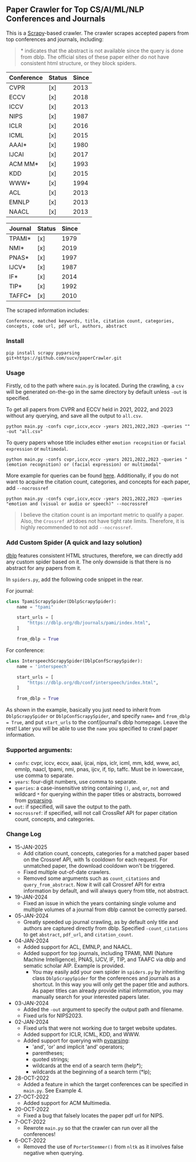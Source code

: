 ## Paper Crawler for Top CS/AI/ML/NLP Conferences and Journals

This is a [Scrapy](https://docs.scrapy.org/en/latest/intro/tutorial.html)-based crawler. The crawler scrapes accepted papers from top  conferences and journals, including:

> &ast; indicates that the abstract is not available since the query is done from dblp. The official sites of these paper either do not have consistent html structure, or they block spiders.

| Conference   | Status | Since |
|--------------|--------|-------|
| CVPR         | [x]    | 2013  |
| ECCV         | [x]    | 2018  |
| ICCV         | [x]    | 2013  |
| NIPS         | [x]    | 1987  |
| ICLR         | [x]    | 2016  |
| ICML         | [x]    | 2015  |
| AAAI*        | [x]    | 1980  |
| IJCAI        | [x]    | 2017  |
| ACM MM*      | [x]    | 1993  |
| KDD          | [x]    | 2015  |
| WWW*         | [x]    | 1994  |
| ACL          | [x]    | 2013  |
| EMNLP        | [x]    | 2013  |
| NAACL        | [x]    | 2013  |
 


| Journal | Status | Since |
|--------|--------|-------|
| TPAMI*  | [x]    | 1979  |
| NMI*   | [x]    | 2019  |
| PNAS*  | [x]    | 1997  |
| IJCV*  | [x]    | 1987  |
| IF*    | [x]    | 2014  |
| TIP*   | [x]    | 1992  |
| TAFFC* | [x]    | 2010  |





The scraped information includes:

```text
Conference, matched keywords, title, citation count, categories, concepts, code url, pdf url, authors, abstract
```


### Install

```shell
pip install scrapy pyparsing git+https://github.com/sucv/paperCrawler.git
```

### Usage

Firstly, cd to the path where `main.py` is located. During the crawling, a `csv` will be generated on-the-go in the same directory by default unless `-out` is specified.

To get all papers from CVPR and ECCV held in 2021, 2022, and 2023 without any querying, and save all the output to `all.csv`.
```
python main.py -confs cvpr,iccv,eccv -years 2021,2022,2023 -queries "" -out "all.csv"
```

To query papers whose title includes either `emotion recognition` or `facial expression` or `multimodal`. 
```
python main.py -confs cvpr,iccv,eccv -years 2021,2022,2023 -queries "(emotion recognition) or (facial expression) or multimodal"
```

More example for queries can be found [here](https://github.com/pyparsing/pyparsing/blob/master/examples/booleansearchparser.py#L329C18-L329C18). Additionally, if you do not want to acquire the citation count, categories, and concepts for each paper, add `--nocrossref` 
```
python main.py -confs cvpr,iccv,eccv -years 2021,2022,2023 -queries "emotion and (visual or audio or speech)" --nocrossref  
```
>I believe the citation count is an important metric to qualify a paper. Also, the `Crossref API`does not have tight rate limits. Therefore, it is highly recommended to not add `--nocrossref`.



### Add Custom Spider (A quick and lazy solution)

[dblp](https://dblp.org/) features consistent HTML structures, therefore, we can directly add any custom spider based on it. The only downside is that there is no abstract for any papers from it.

In `spiders.py`, add the following code snippet in the rear.

For journal:
```python
class TpamiScrapySpider(DblpScrapySpider):
    name = "tpami"

    start_urls = [
        "https://dblp.org/db/journals/pami/index.html",
    ]

    from_dblp = True
```

For conference:
```python
class InterspeechScrapySpider(DblpConfScrapySpider):
    name = 'interspeech'

    start_urls = [
        "https://dblp.org/db/conf/interspeech/index.html",
    ]

    from_dblp = True
```

As shown in the example, basically you just need to inherit from `DblpScrapySpider` or `DblpConfScrapySpider`, and specify `name=` and `from_dblp = True`, and put `start_urls` to the conf/journal's dblp homepage. Leave the rest! Later you will be able to use the `name` you specified to crawl paper information.

### Supported arguments:
+ `confs`: cvpr, iccv, eccv, aaai, ijcai, nips, iclr, icml, mm, kdd, www, acl, emnlp, naacl, tpami, nmi, pnas, ijcv, if, tip, taffc. Must be in lowercase, use comma to separate. 
+ `years`: four-digit numbers, use comma to separate.
+ `queries`: a case-insensitive string containing `()`, `and`, `or`, `not` and wildcard  `*` for querying within the paper titles or abstracts, borrowed from [pyparsing](https://github.com/pyparsing/pyparsing/blob/master/examples/booleansearchparser.py).
+ `out`: if specified, will save the output to the path.
+ `nocrossref`: if specified, will not call CrossRef API for paper citation count, concepts, and categories.



### Change Log

+ 15-JAN-2025
  + Add citation count, concepts, categories for a matched paper based on the Crossref API, with 1s cooldown for each request. For unmatched paper, the download cooldown won't be triggered.
  + Fixed multiple out-of-date crawlers.
  + Removed some arguments such as `count_citations` and `query_from_abstract`. Now it will call Crossref API for extra information by default, and will always query from title, not abstract.
+ 19-JAN-2024
  + Fixed an issue in which the years containing single volume and multiple volumes of a journal from dblp cannot be correctly parsed. 
+ 05-JAN-2024
  + Greatly speeded up journal crawling, as by default only title and authors are captured directly from dblp. Specified `-count_citations` to get `abstract`, `pdf_url`, and `citation_count`.
+ 04-JAN-2024
  + Added support for ACL, EMNLP, and NAACL.
  + Added support for top journals, including TPAMI, NMI (Nature Machine Intelligence), PNAS, IJCV, IF, TIP, and TAAFC via dblp and sematic scholar AIP. Example is provided.
    + You may easily add your own spider in `spiders.py` by inheriting class `DblpScrapySpider` for the conferences and journals as a shortcut. In this way you will only get the paper title and authors. As paper titles can already provide initial information, you may manually search for your interested papers later. 
+ 03-JAN-2024
  + Added the `-out` argument to specify the output path and filename.
  + Fixed urls for NIPS2023.
+ 02-JAN-2024
  + Fixed urls that were not working due to target website updates.
  + Added support for ICLR, ICML, KDD, and WWW.
  + Added support for querying with [pyparsing](https://github.com/pyparsing/pyparsing/blob/master/examples/booleansearchparser.py):
    + 'and', 'or' and implicit 'and' operators;
    + parentheses;
    + quoted strings;
    + wildcards at the end of a search term (help*);
    + wildcards at the beginning of a search term (*lp);
+ 28-OCT-2022
  + Added a feature in which the target conferences can be specified in `main.py`. See Example 4. 
+ 27-OCT-2022
  + Added support for ACM Multimedia. 
+ 20-OCT-2022
  + Fixed a bug that falsely locates the paper pdf url for NIPS.
+ 7-OCT-2022
    + Rewrote `main.py` so that the crawler can run over all the conferences!
+ 6-OCT-2022
    + Removed the use of `PorterStemmer()` from `nltk` as it involves false negative when querying.



